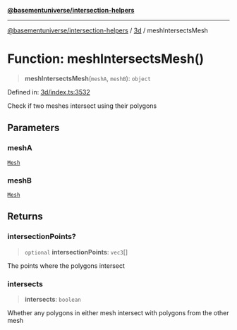 [**@basementuniverse/intersection-helpers**](../../README.md)

***

[@basementuniverse/intersection-helpers](../../README.md) / [3d](../README.md) / meshIntersectsMesh

# Function: meshIntersectsMesh()

> **meshIntersectsMesh**(`meshA`, `meshB`): `object`

Defined in: [3d/index.ts:3532](https://github.com/basementuniverse/intersection-helpers/blob/3a364a58f0714fe52065b40529091d774e3a1a50/src/3d/index.ts#L3532)

Check if two meshes intersect using their polygons

## Parameters

### meshA

[`Mesh`](../types/type-aliases/Mesh.md)

### meshB

[`Mesh`](../types/type-aliases/Mesh.md)

## Returns

### intersectionPoints?

> `optional` **intersectionPoints**: `vec3`[]

The points where the polygons intersect

### intersects

> **intersects**: `boolean`

Whether any polygons in either mesh intersect with polygons from the other
mesh

